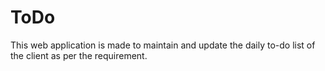 # ToDo

This web application is made to maintain and update the daily to-do list of the client as per the requirement.

